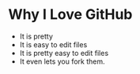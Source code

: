 # Why I Love GitHub

* It is pretty
* It is easy to edit files
* It is pretty easy to edit files
* It even lets you fork them.